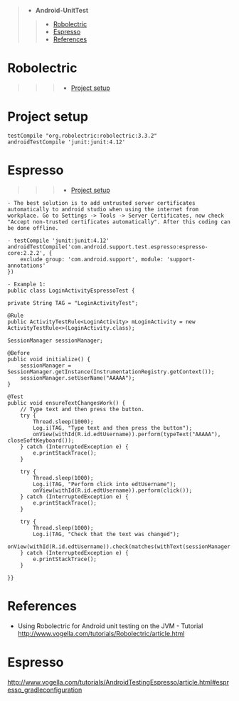 > - **Android-UnitTest**
>> - [Robolectric](#robolectric)
>> - [Espresso](#espresso)
>> - [References](#references)
    
# Robolectric
>>> - [Project setup](#project-setup) 
# Project setup
    
    testCompile "org.robolectric:robolectric:3.3.2"
    androidTestCompile 'junit:junit:4.12'
   
# Espresso
>>> - [Project setup](#project-setup) 

    - The best solution is to add untrusted server certificates automatically to android studio when using the internet from workplace. Go to Settings -> Tools -> Server Certificates, now check "Accept non-trusted certificates automatically". After this coding can be done offline.
    
    - testCompile 'junit:junit:4.12'
    androidTestCompile('com.android.support.test.espresso:espresso-core:2.2.2', {
        exclude group: 'com.android.support', module: 'support-annotations'
    })
    
    - Example 1:
    public class LoginActivityEspressoTest {

    private String TAG = "LoginActivityTest";

    @Rule
    public ActivityTestRule<LoginActivity> mLoginActivity = new ActivityTestRule<>(LoginActivity.class);

    SessionManager sessionManager;

    @Before
    public void initialize() {
        sessionManager = SessionManager.getInstance(InstrumentationRegistry.getContext());
        sessionManager.setUserName("AAAAA");
    }

    @Test
    public void ensureTextChangesWork() {
        // Type text and then press the button.
        try {
            Thread.sleep(1000);
            Log.i(TAG, "Type text and then press the button");
            onView(withId(R.id.edtUsername)).perform(typeText("AAAAA"), closeSoftKeyboard());
        } catch (InterruptedException e) {
            e.printStackTrace();
        }

        try {
            Thread.sleep(1000);
            Log.i(TAG, "Perform click into edtUsername");
            onView(withId(R.id.edtUsername)).perform(click());
        } catch (InterruptedException e) {
            e.printStackTrace();
        }

        try {
            Thread.sleep(1000);
            Log.i(TAG, "Check that the text was changed");
            onView(withId(R.id.edtUsername)).check(matches(withText(sessionManager.getUserName())));
        } catch (InterruptedException e) {
            e.printStackTrace();
        }

    }}
   

   
   
# References
- Using Robolectric for Android unit testing on the JVM - Tutorial
http://www.vogella.com/tutorials/Robolectric/article.html

# Espresso
http://www.vogella.com/tutorials/AndroidTestingEspresso/article.html#espresso_gradleconfiguration


